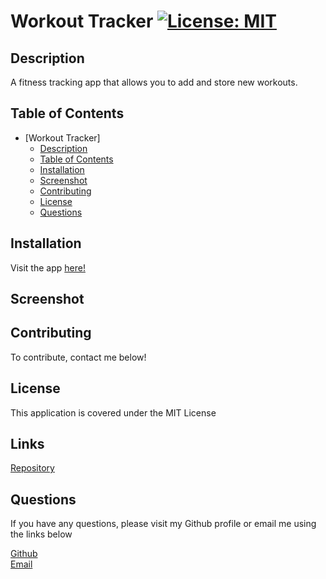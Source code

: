 # Workout Tracker [![License: MIT](https://img.shields.io/badge/License-MIT-yellow.svg)](https://opensource.org/licenses/MIT)

## Description
A fitness tracking app that allows you to add and store new workouts.

## Table of Contents
- [Workout Tracker]
  - [Description](#description)
  - [Table of Contents](#table-of-contents)
  - [Installation](#installation)
  - [Screenshot](#sceenshot)
  - [Contributing](#contributing)
  - [License](#license)
  - [Questions](#questions)

## Installation
Visit the app [here!]()


## Screenshot

## Contributing
To contribute, contact me below!

## License
This application is covered under the MIT License

## Links
[Repository]()  


## Questions
If you have any questions, please visit my Github profile or email me using the links below

[Github](https://github.com/deannaboiani)  
[Email](mailto:deannaboiani@gmail.com)
